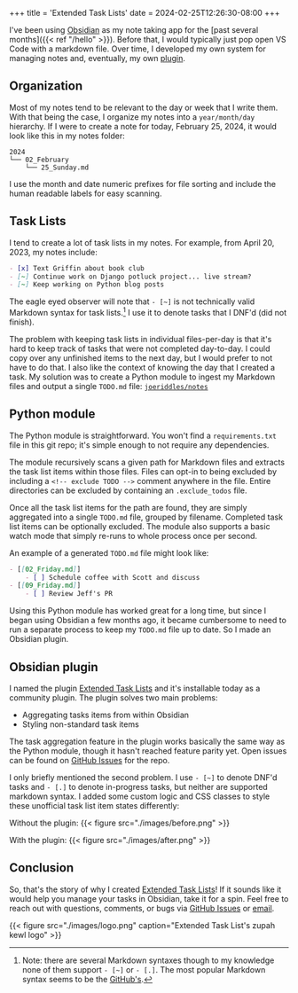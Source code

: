 +++
title = 'Extended Task Lists'
date = 2024-02-25T12:26:30-08:00
+++

I've been using [Obsidian](https://obsidian.md/) as my note taking app for the [past several months]({{< ref "/hello" >}}). Before that, I would typically just pop open VS Code with a markdown file. Over time, I developed my own system for managing notes and, eventually, my own [plugin](https://obsidian.md/plugins?search=Extended%20Task%20Lists).

## Organization

Most of my notes tend to be relevant to the day or week that I write them. With that being the case, I organize my notes into a `year/month/day` hierarchy. If I were to create a note for today, February 25, 2024, it would look like this in my notes folder:

```shell
2024
└── 02_February
    └── 25_Sunday.md
```

I use the month and date numeric prefixes for file sorting and include the human readable labels for easy scanning.

## Task Lists

I tend to create a lot of task lists in my notes. For example, from April 20, 2023, my notes include:

```markdown
- [x] Text Griffin about book club
- [~] Continue work on Django potluck project... live stream?
- [~] Keep working on Python blog posts
```

The eagle eyed observer will note that `- [~]` is not technically valid Markdown syntax for task lists.[^1] I use it to denote tasks that I DNF'd (did not finish).

The problem with keeping task lists in individual files-per-day is that it's hard to keep track of tasks that were not completed day-to-day. I could copy over any unfinished items to the next day, but I would prefer to not have to do that. I also like the context of knowing the day that I created a task. My solution was to create a Python module to ingest my Markdown files and output a single `TODO.md` file: [`joeriddles/notes`](https://github.com/joeriddles/notes)

## Python module

The Python module is straightforward. You won't find a `requirements.txt` file in this git repo; it's simple enough to not require any dependencies.

The module recursively scans a given path for Markdown files and extracts the task list items within those files. Files can opt-in to being excluded by including a `<!-- exclude TODO -->` comment anywhere in the file. Entire directories can be excluded by containing an `.exclude_todos` file.

Once all the task list items for the path are found, they are simply aggregated into a single `TODO.md` file, grouped by filename. Completed task list items can be optionally excluded. The module also supports a basic watch mode that simply re-runs to whole process once per second.

An example of a generated `TODO.md` file might look like:
```markdown
- [[02_Friday.md]]
    - [ ] Schedule coffee with Scott and discuss
- [[09_Friday.md]]
    - [ ] Review Jeff's PR
```

Using this Python module has worked great for a long time, but since I began using Obsidian a few months ago, it became cumbersome to need to run a separate process to keep my `TODO.md` file up to date. So I made an Obsidian plugin.

## Obsidian plugin

I named the plugin [Extended Task Lists](https://github.com/joeriddles/extended-task-lists) and it's installable today as a community plugin. The plugin solves two main problems:

- Aggregating tasks items from within Obsidian
- Styling non-standard task items

The task aggregation feature in the plugin works basically the same way as the Python module, though it hasn't reached feature parity yet. Open issues can be found on [GitHub Issues](https://github.com/joeriddles/extended-task-lists/issues) for the repo.

I only briefly mentioned the second problem. I use `- [~]` to denote DNF'd tasks and `- [.]` to denote in-progress tasks, but neither are supported markdown syntax. I added some custom logic and CSS classes to style these unofficial task list item states differently:

Without the plugin:
{{< figure src="./images/before.png" >}}

With the plugin:
{{< figure src="./images/after.png" >}}

## Conclusion

So, that's the story of why I created [Extended Task Lists](https://github.com/joeriddles/extended-task-lists)! If it sounds like it would help you manage your tasks in Obsidian, take it for a spin. Feel free to reach out with questions, comments, or bugs via [GitHub Issues](https://github.com/joeriddles/extended-task-lists/issues) or [email](mailto:joe@josephriddle.com).

{{< figure src="./images/logo.png" caption="Extended Task List's zupah kewl logo" >}}

[^1]: Note: there are several Markdown syntaxes though to my knowledge none of them support `- [~]` or `- [.]`. The most popular Markdown syntax seems to be the [GitHub's](https://github.github.com/gfm/#task-list-item-marker).
